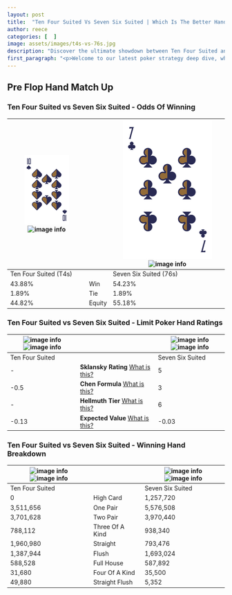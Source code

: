 ```yaml
---
layout: post
title:  "Ten Four Suited Vs Seven Six Suited | Which Is The Better Hand In Poker? A Complete Guide"
author: reece
categories: [  ]
image: assets/images/t4s-vs-76s.jpg
description: "Discover the ultimate showdown between Ten Four Suited and Seven Six Suited in poker! Uncover the odds, strategies, and scenarios where one hand triumphs over the other. Get ready to up your poker game with this thrilling analysis."
first_paragraph: "<p>Welcome to our latest poker strategy deep dive, where we're pitting two distinct hands against each other in a high-stakes showdown: Ten Four Suited vs Seven Six Suited.</p><p>In the dynamic world of poker, every decision counts, and knowing which hand holds the upper hand is key to your success at the table.</p><p>In this article, we'll dissect these two hands, explore the scenarios where one dominates the other, and equip you with the knowledge to make strategic choices that can tip the odds in your favor.</p><p>Get ready to unravel the intriguing dynamics of these poker hands and elevate your game to new heights.</p>"
---
```




[comment]: # (sp0)

## Pre Flop Hand Match Up

<div class="table hand-ratings" markdown="1"> 



### Ten Four Suited vs Seven Six Suited - Odds Of Winning


    
| ![image info](assets/images/hand1/t.png) ![image info](assets/images/hand1/4s.png) |  | ![image info](assets/images/hand2/7.png) ![image info](assets/images/hand2/6s.png) |
| -------- | -------- | -------- |
| Ten Four Suited (T4s) |  | Seven Six Suited (76s) |
| 43.88% | Win | 54.23% |
| 1.89% | Tie | 1.89% |
| 44.82% | Equity | 55.18% |




[comment]: # (sp1)



### Ten Four Suited vs Seven Six Suited - Limit Poker Hand Ratings


    
| ![image info](https://www.riverpairs.com/assets/images/hand1/t.png) ![image info](https://www.riverpairs.com/assets/images/hand1/4s.png) |  | ![image info](https://www.riverpairs.com/assets/images/hand2/7.png) ![image info](https://www.riverpairs.com/assets/images/hand2/6s.png) |
| -------- | -------- | -------- |
| Ten Four Suited |  | Seven Six Suited |
| - | **Sklansky Rating** [What is this?](/sklansky-rating-explained) | 5 |
| -0.5 | **Chen Formula** [What is this?](/chen-formula-explained) | 3 |
| - | **Hellmuth Tier** [What is this?](/Hellmuth-tier-explained) | 6 |
| -0.13 | **Expected Value** [What is this?](/expected-value-explained) | -0.03 |




[comment]: # (sp2)



### Ten Four Suited vs Seven Six Suited - Winning Hand Breakdown


    
| ![image info](https://www.riverpairs.com/assets/images/hand1/t.png) ![image info](https://www.riverpairs.com/assets/images/hand1/4s.png) |  | ![image info](https://www.riverpairs.com/assets/images/hand2/7.png) ![image info](https://www.riverpairs.com/assets/images/hand2/6s.png) |
| -------- | -------- | -------- |
| Ten Four Suited |  | Seven Six Suited |
| 0 | High Card | 1,257,720 |
| 3,511,656 | One Pair | 5,576,508 |
| 3,701,628 | Two Pair | 3,970,440 |
| 788,112 | Three Of A Kind | 938,340 |
| 1,960,980 | Straight | 793,476 |
| 1,387,944 | Flush | 1,693,024 |
| 588,528 | Full House | 587,892 |
| 31,680 | Four Of A Kind | 35,500 |
| 49,880 | Straight Flush | 5,352 |




[comment]: # (sp3)



</div>

[comment]: # (sp4)



[comment]: # (sp5)

